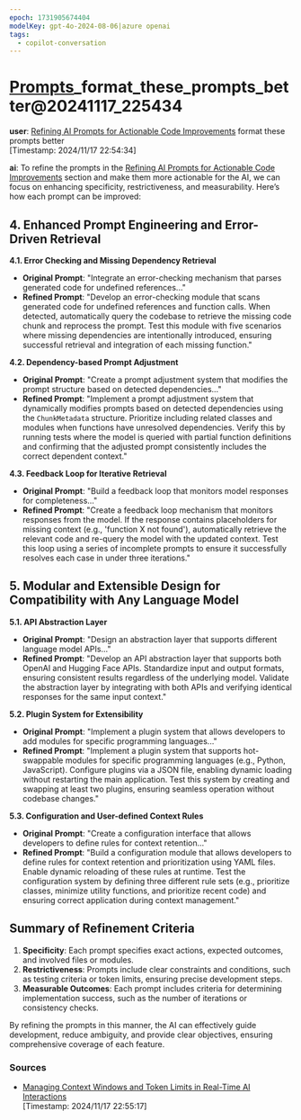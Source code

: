 ```yaml
---
epoch: 1731905674404
modelKey: gpt-4o-2024-08-06|azure openai
tags:
  - copilot-conversation
---
```


# [Prompts](Prompts.md)_format_these_prompts_better@20241117_225434

**user**: [Refining AI Prompts for Actionable Code Improvements](./Refining%20AI%20Prompts%20for%20Actionable%20Code%20Improvements.md) format these prompts better  
[Timestamp: 2024/11/17 22:54:34]

**ai**: To refine the prompts in the [Refining AI Prompts for Actionable Code Improvements](./Refining%20AI%20Prompts%20for%20Actionable%20Code%20Improvements.md) section and make them more actionable for the AI, we can focus on enhancing specificity, restrictiveness, and measurability. Here’s how each prompt can be improved:

## 4. Enhanced Prompt Engineering and Error-Driven Retrieval

**4.1. Error Checking and Missing Dependency Retrieval**
- **Original Prompt**: "Integrate an error-checking mechanism that parses generated code for undefined references..."
- **Refined Prompt**: "Develop an error-checking module that scans generated code for undefined references and function calls. When detected, automatically query the codebase to retrieve the missing code chunk and reprocess the prompt. Test this module with five scenarios where missing dependencies are intentionally introduced, ensuring successful retrieval and integration of each missing function."

**4.2. Dependency-based Prompt Adjustment**
- **Original Prompt**: "Create a prompt adjustment system that modifies the prompt structure based on detected dependencies..."
- **Refined Prompt**: "Implement a prompt adjustment system that dynamically modifies prompts based on detected dependencies using the `ChunkMetadata` structure. Prioritize including related classes and modules when functions have unresolved dependencies. Verify this by running tests where the model is queried with partial function definitions and confirming that the adjusted prompt consistently includes the correct dependent context."

**4.3. Feedback Loop for Iterative Retrieval**
- **Original Prompt**: "Build a feedback loop that monitors model responses for completeness..."
- **Refined Prompt**: "Create a feedback loop mechanism that monitors responses from the model. If the response contains placeholders for missing context (e.g., 'function X not found'), automatically retrieve the relevant code and re-query the model with the updated context. Test this loop using a series of incomplete prompts to ensure it successfully resolves each case in under three iterations."

## 5. Modular and Extensible Design for Compatibility with Any Language Model

**5.1. API Abstraction Layer**
- **Original Prompt**: "Design an abstraction layer that supports different language model APIs..."
- **Refined Prompt**: "Develop an API abstraction layer that supports both OpenAI and Hugging Face APIs. Standardize input and output formats, ensuring consistent results regardless of the underlying model. Validate the abstraction layer by integrating with both APIs and verifying identical responses for the same input context."

**5.2. Plugin System for Extensibility**
- **Original Prompt**: "Implement a plugin system that allows developers to add modules for specific programming languages..."
- **Refined Prompt**: "Implement a plugin system that supports hot-swappable modules for specific programming languages (e.g., Python, JavaScript). Configure plugins via a JSON file, enabling dynamic loading without restarting the main application. Test this system by creating and swapping at least two plugins, ensuring seamless operation without codebase changes."

**5.3. Configuration and User-defined Context Rules**
- **Original Prompt**: "Create a configuration interface that allows developers to define rules for context retention..."
- **Refined Prompt**: "Build a configuration module that allows developers to define rules for context retention and prioritization using YAML files. Enable dynamic reloading of these rules at runtime. Test the configuration system by defining three different rule sets (e.g., prioritize classes, minimize utility functions, and prioritize recent code) and ensuring correct application during context management."

## Summary of Refinement Criteria

1. **Specificity**: Each prompt specifies exact actions, expected outcomes, and involved files or modules.
2. **Restrictiveness**: Prompts include clear constraints and conditions, such as testing criteria or token limits, ensuring precise development steps.
3. **Measurable Outcomes**: Each prompt includes criteria for determining implementation success, such as the number of iterations or consistency checks.

By refining the prompts in this manner, the AI can effectively guide development, reduce ambiguity, and provide clear objectives, ensuring comprehensive coverage of each feature.

### Sources

- [Managing Context Windows and Token Limits in Real-Time AI Interactions](obsidian://open?vault=Memote%20Vault&file=Managing%20Context%20Windows%20and%20Token%20Limits%20in%20Real-Time%20AI%20Interactions)  
[Timestamp: 2024/11/17 22:55:17]

